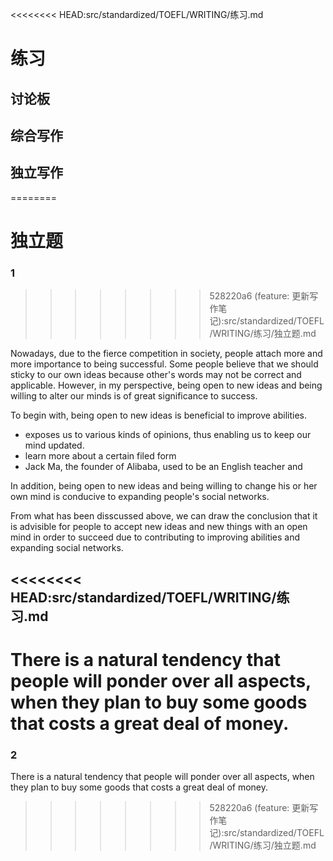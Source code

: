 <<<<<<<< HEAD:src/standardized/TOEFL/WRITING/练习.md
# 练习

## 讨论板

## 综合写作

## 独立写作
========
# 独立题

### 1
>>>>>>>> 528220a6 (feature: 更新写作笔记):src/standardized/TOEFL/WRITING/练习/独立题.md

Nowadays, due to the fierce competition in society, people attach more and more importance to being successful. Some people believe that we should sticky to our own ideas because other's words may not be correct and applicable. However, in my perspective, being open to new ideas and being willing to alter our minds is of great significance to success.

To begin with, being open to new ideas is beneficial to improve abilities.

- exposes us to various kinds of opinions, thus enabling us to keep our mind updated.
- learn more about a certain filed form
- Jack Ma, the founder of Alibaba, used to be an English teacher and

In addition, being open to new ideas and being willing to change his or her own mind is conducive to expanding people's social networks.

From what has been disscussed above, we can draw the conclusion that it is advisible for people to accept new ideas and new things with an open mind in order to succeed due to contributing to improving abilities and expanding social networks.

<<<<<<<< HEAD:src/standardized/TOEFL/WRITING/练习.md
---

There is a natural tendency that people will ponder over all aspects, when they plan to buy some goods that costs a great deal of money.
========
### 2

There is a natural tendency that people will ponder over all aspects, when they plan to buy some goods that costs a great deal of money.

>>>>>>>> 528220a6 (feature: 更新写作笔记):src/standardized/TOEFL/WRITING/练习/独立题.md
